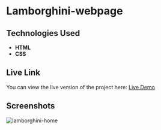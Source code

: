 # Lamborghini-webpage

## Technologies Used

- **HTML**
- **CSS**


## Live Link

You can view the live version of the project here: [Live Demo](https://navas28.github.io/Lamborghini-webpage/)

## Screenshots

![lamborghini-home](https://github.com/user-attachments/assets/690c74c8-6d4b-4034-a286-13042deabf2f)
